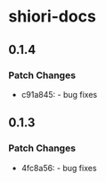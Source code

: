 # shiori-docs

## 0.1.4

### Patch Changes

- c91a845: - bug fixes

## 0.1.3

### Patch Changes

- 4fc8a56: - bug fixes
